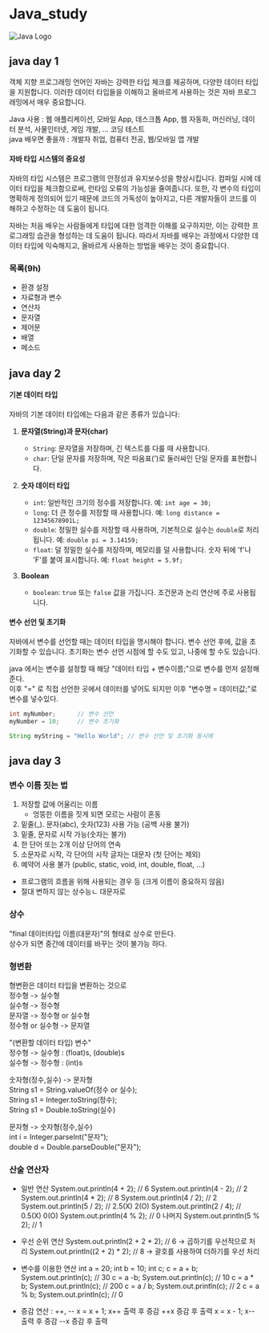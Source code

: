 # Java_study
![Java Logo](https://nesoy.github.io/assets/logo/Java.jpg)  
  
## java day 1
객체 지향 프로그래밍 언어인 자바는 강력한 타입 체크를 제공하며, 다양한 데이터 타입을 지원합니다. 이러한 데이터 타입들을 이해하고 올바르게 사용하는 것은 자바 프로그래밍에서 매우 중요합니다.
  
Java 사용 : 웹 애플리케이션, 모바일 App, 데스크톱 App, 웹 자동화, 머신러닝, 데이터 분석, 사물인터넷, 게임 개발, ... 코딩 테스트  
java  배우면 좋을까 : 개발자 취업, 컴퓨터 전공, 웹/모바일 앱 개발
  
#### 자바 타입 시스템의 중요성
자바의 타입 시스템은 프로그램의 안정성과 유지보수성을 향상시킵니다. 컴파일 시에 데이터 타입을 체크함으로써, 런타임 오류의 가능성을 줄여줍니다. 또한, 각 변수의 타입이 명확하게 정의되어 있기 때문에 코드의 가독성이 높아지고, 다른 개발자들이 코드를 이해하고 수정하는 데 도움이 됩니다.

자바는 처음 배우는 사람들에게 타입에 대한 엄격한 이해를 요구하지만, 이는 강력한 프로그래밍 습관을 형성하는 데 도움이 됩니다. 따라서 자바를 배우는 과정에서 다양한 데이터 타입에 익숙해지고, 올바르게 사용하는 방법을 배우는 것이 중요합니다.

  
### 목록(9h)
- 환경 설정
- 자료형과 변수
- 연산자
- 문자열
- 제어문
- 배열
- 메소드

## java day 2

#### 기본 데이터 타입
자바의 기본 데이터 타입에는 다음과 같은 종류가 있습니다:
  
1. **문자열(String)과 문자(char)**
   - `String`: 문자열을 저장하며, 긴 텍스트를 다룰 때 사용합니다.
   - `char`: 단일 문자를 저장하며, 작은 따옴표(')로 둘러싸인 단일 문자를 표현합니다.

2. **숫자 데이터 타입**
   - `int`: 일반적인 크기의 정수를 저장합니다. 예: `int age = 30;`
   - `long`: 더 큰 정수를 저장할 때 사용합니다. 예: `long distance = 12345678901L;`
   - `double`: 정밀한 실수를 저장할 때 사용하며, 기본적으로 실수는 `double`로 처리됩니다. 예: `double pi = 3.14159;`
   - `float`: 덜 정밀한 실수를 저장하며, 메모리를 덜 사용합니다. 숫자 뒤에 'f'나 'F'를 붙여 표시합니다. 예: `float height = 5.9f;`

3. **Boolean**
   - `boolean`: `true` 또는 `false` 값을 가집니다. 조건문과 논리 연산에 주로 사용됩니다.
  
  
#### 변수 선언 및 초기화
자바에서 변수를 선언할 때는 데이터 타입을 명시해야 합니다. 변수 선언 후에, 값을 초기화할 수 있습니다. 초기화는 변수 선언 시점에 할 수도 있고, 나중에 할 수도 있습니다.

java 에서는 변수를 설정할 때 해당 "데이터 타입 + 변수이름;"으로 변수를 먼저 설정해준다.  
이후 "=" 로 직접 선언한 곳에서 데이터를 넣어도 되지만 이후 "변수명 = 데이터값;"로 변수를 넣수있다.

```java
int myNumber;      // 변수 선언
myNumber = 10;     // 변수 초기화

String myString = "Hello World"; // 변수 선언 및 초기화 동시에
```
  
## java day 3

### 변수 이름 짓는 법
1. 저장할 값에 어울리는 이름
    - 엉뚱한 이름을 짓게 되면 모르는 사람이 혼동
2. 밑줄(_). 문자(abc), 숫자(123) 사용 가능 (공백 사용 불가)
3. 밑줄, 문자로 시작 가능(숫자는 불가)
4. 한 단어 또는 2개 이상 단어의 연속
5. 소문자로 시작, 각 단어의 시작 글자는 대문자 (첫 단어는 제외)
6. 예약어 사용 불가 (public, static, void, int, double, float, ...)
  
- 프로그램의 흐름을 위해 사용되는 경우 등 (크게 이름이 중요하지 않음)
- 절대 변하지 않는 상수능ㄴ 대문자로

### 상수
"final 데이터타입 이름(대문자)"의 형태로 상수로 만든다.  
상수가 되면 중간에 데이터를 바꾸는 것이 불가능 하다.  

### 형변환
형변환은 데이터 타입을 변환하는 것으로  
정수형 -> 실수형  
실수형 -> 정수형  
문자열 -> 정수형 or 실수형  
정수형 or 실수형 -> 문자열  
  
"(변환할 데이터 타입) 변수"   
정수형 -> 실수형 : (float)s, (double)s  
실수형 -> 정수형 : (int)s  
  
숫자형(정수,실수) -> 문자형  
String s1 = String.valueOf(정수 or 실수);  
String s1 = Integer.toString(정수);  
String s1 = Double.toString(실수)  

문자형 -> 숫자형(정수,실수)  
int i = Integer.parseInt("문자");  
double d = Double.parseDouble("문자");  

### 산술 연산자
- 일반 연산
System.out.println(4 + 2); // 6
System.out.println(4 - 2); // 2
System.out.println(4 * 2); // 8
System.out.println(4 / 2); // 2
System.out.println(5 / 2); // 2.5(X) 2(O)
System.out.println(2 / 4); // 0.5(X) 0(O)
System.out.println(4 % 2); // 0 나머지
System.out.println(5 % 2); // 1
  
- 우선 순위 연산
System.out.println(2 + 2 * 2); // 6 -> 곱하기를 우선적으로 처리
System.out.println((2 + 2) * 2); // 8 -> 괄호를 사용하여 더하기를 우선 처리

- 변수를 이용한 연산
int a = 20;
int b = 10;
int c;
c = a + b;
System.out.println(c); // 30
c = a -b;
System.out.println(c); // 10
c = a * b;
System.out.println(c); // 200
c = a / b;
System.out.println(c); // 2
c = a % b;
System.out.println(c); // 0

- 증감 연산 : ++, --
x = x + 1;
x++ 출력 후 증감
++x 증감 후 출력
x = x - 1;
x-- 출력 후 증감
--x 증감 후 출력


